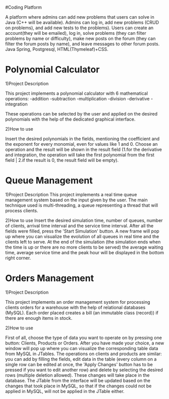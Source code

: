 #Coding Platform

A platform where admins can add new problems that users can solve in Java (C++ will be available).
Admins can log in, add new problems (CRUD on problems), and add new tests to the problems).
Users can create an account(they will be emailed), log in, solve problems (they can filter problems by name or difficulty), 
make new posts on the forum (they can filter the forum posts by name), and leave messages to other forum posts.
Java Spring, Postgresql, HTML(Thymeleaf)+CSS.

# Polynomial Calculator

1)Project Description

  This project implements a polynomial calculator with 6 mathematical operations:
-addition
-subtraction
-multiplication
-division
-derivative
-integration

  These operations can be selected by the user and applied on the desired polynomials
with the help of the dedicated graphical interface.

2)How to use

  Insert the desired polynomials in the fields, mentioning the coefficient and the exponent 
for every monomial, even for values like 1 and 0. Choose an operation and the result will be
shown in the result field (1.for the derivative and integration, the operation will
take the first polynomial from the first field | 2.if the result is 0, the result field will be empty).

# Queue Management

1)Project Description
  This project implements a real time queue management system based on the input given by the user. 
The main technique used is multi-threading, a queue representing a thread that will process clients.
  
2)How to use
  Insert the desired simulation time, number of queues, number of clients, arrival time interval and
the service time interval. After all the fields were filled, press the 'Start Simulation' button.
A new frame will pop up where you can visualize the evolution of all queues in real time and the clients
left to serve. At the end of the simulation (the simulation ends when the time is up or there are no more
clients to be served) the average waiting time, average service time and the peak hour will be displayed
in the bottom right corner.

# Orders Management

1)Project Description

  This project implements an order management system for processing clients orders for a warehouse with
the help of relational databases (MySQL). Each order placed creates a bill (an immutable class (record)) if there
are enough items in stock.

2)How to use
  
  First of all, choose the type of data you want to operate on by pressing one button: Clients, Products or Orders.
After you have made your choice, a new window will pop up where you can visualize the corresponding table data from
MySQL in JTables. The operations on clients and products are similar: you can add by filling the fields, edit data 
in the table (every column on a single row can be edited at once, the 'Apply Changes' button has to be pressed if you
want to edit another row) and delete by selecting the desired rows (multiple deletion allowed). These changes will take
place in the database. The JTable from the interface will be updated based on the changes that took place
in MySQL, so that if the changes could not be applied in MySQL, will not be applied in the JTable either.
